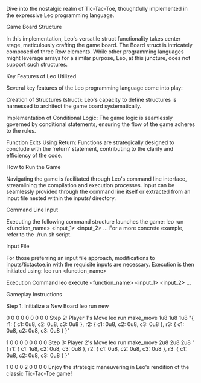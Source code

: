 Dive into the nostalgic realm of Tic-Tac-Toe, thoughtfully implemented in the expressive Leo programming language.

Game Board Structure

In this implementation, Leo's versatile struct functionality takes center stage, meticulously crafting the game board. The Board struct is intricately composed of three Row elements. While other programming languages might leverage arrays for a similar purpose, Leo, at this juncture, does not support such structures.

Key Features of Leo Utilized

Several key features of the Leo programming language come into play:

Creation of Structures (struct): Leo's capacity to define structures is harnessed to architect the game board systematically.

Implementation of Conditional Logic: The game logic is seamlessly governed by conditional statements, ensuring the flow of the game adheres to the rules.

Function Exits Using Return: Functions are strategically designed to conclude with the 'return' statement, contributing to the clarity and efficiency of the code.

How to Run the Game

Navigating the game is facilitated through Leo's command line interface, streamlining the compilation and execution processes. Input can be seamlessly provided through the command line itself or extracted from an input file nested within the inputs/ directory.

Command Line Input

Executing the following command structure launches the game:
leo run <function_name> <input_1> <input_2> ...
For a more concrete example, refer to the ./run.sh script.

Input File

For those preferring an input file approach, modifications to inputs/tictactoe.in with the requisite inputs are necessary. Execution is then initiated using:
leo run <function_name>

Execution Command
leo execute <function_name> <input_1> <input_2> ...

Gameplay Instructions

Step 1: Initialize a New Board
leo run new

0    0    0
0    0    0
0    0    0
Step 2: Player 1's Move
leo run make_move 1u8 1u8 1u8 "{ r1: { c1: 0u8, c2: 0u8, c3: 0u8 }, r2: { c1: 0u8, c2: 0u8, c3: 0u8 }, r3: { c1: 0u8, c2: 0u8, c3: 0u8 } }"


1    0    0
0    0    0
0    0    0
Step 3: Player 2's Move
leo run make_move 2u8 2u8 2u8 "{ r1: { c1: 1u8, c2: 0u8, c3: 0u8 }, r2: { c1: 0u8, c2: 0u8, c3: 0u8 }, r3: { c1: 0u8, c2: 0u8, c3: 0u8 } }"


1    0    0
0    2    0
0    0    0
Enjoy the strategic maneuvering in Leo's rendition of the classic Tic-Tac-Toe game!

